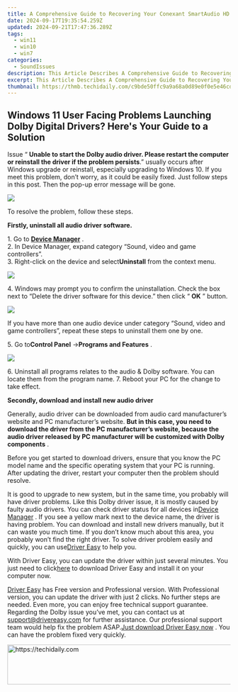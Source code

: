 ```yaml
---
title: A Comprehensive Guide to Recovering Your Conexant SmartAudio HD's Volume on Windows 11
date: 2024-09-17T19:35:54.259Z
updated: 2024-09-21T17:47:36.289Z
tags:
  - win11
  - win10
  - win7
categories:
  - SoundIssues
description: This Article Describes A Comprehensive Guide to Recovering Your Conexant SmartAudio HD's Volume on Windows 11
excerpt: This Article Describes A Comprehensive Guide to Recovering Your Conexant SmartAudio HD's Volume on Windows 11
thumbnail: https://thmb.techidaily.com/c9bde50ffc9a9a68a0d89e0f0e5e46cd2e144cb4ea5d9637c925f68f1f756db1.jpg
---
```


## Windows 11 User Facing Problems Launching Dolby Digital Drivers? Here's Your Guide to a Solution

Issue “ **Unable to start the Dolby audio driver. Please restart the computer or reinstall the driver if the problem persists**.” usually occurs after Windows upgrade or reinstall, especially upgrading to Windows 10\. If you meet this problem, don’t worry, as it could be easily fixed. Just follow steps in this post. Then the pop-up error message will be gone.  
  
![](https://images.drivereasy.com/wp-content/uploads/2016/07/img_57997056c52fb.png)
  
 To resolve the problem, follow these steps.  
  
**Firstly, uninstall all audio driver software.**
  
 1\. Go to **[Device Manager](https://tools.techidaily.com/drivereasy/download/)**  .  
 2\. In Device Manager, expand category “Sound, video and game controllers”.  
 3\. Right-click on the device and select**Uninstall** from the context menu.

![](https://images.drivereasy.com/wp-content/uploads/2016/07/img_579976b886c3f.png)

 4\.  Windows may prompt you to confirm the uninstallation. Check the box next to “Delete the driver software for this device.” then click “ **OK**  ” button.
  
![](https://images.drivereasy.com/wp-content/uploads/2016/07/img_5799771ad17f6.png)
  
 If you have more than one audio device under category “Sound, video and game controllers”, repeat these steps to uninstall them one by one.  
  
 5\. Go to**Control Panel** \->**Programs and Features** .  
  
![](https://images.drivereasy.com/wp-content/uploads/2016/07/img_57997925e13a3.png)
  
 6\. Uninstall all programs relates to the audio & Dolby software. You can locate them from the program name.
 7\. Reboot your PC for the change to take effect.  
  
**Secondly, download and install new audio driver**
  
 Generally, audio driver can be downloaded from audio card manufacturer’s website and PC manufacturer’s website. **But in this case, you need to download the driver from the PC manufacturer’s website, because the audio driver released by PC manufacturer will be customized with Dolby components** .
  
 Before you get started to download drivers, ensure that you know the PC model name and the specific operating system that your PC is running. After updating the driver, restart your computer then the problem should resolve.  
  
 It is good to upgrade to new system, but in the same time, you probably will have driver problems. Like this Dolby driver issue, it is mostly caused by faulty audio drivers. You can check driver status for all devices in[Device Manager](https://tools.techidaily.com/drivereasy/download/) . If you see a yellow mark next to the device name, the driver is having problem. You can download and install new drivers manually, but it can waste you much time. If you don’t know much about this area, you probably won’t find the right driver. To solve driver problem easily and quickly, you can use[Driver Easy](https://tools.techidaily.com/drivereasy/download/) to help you.
  
 With Driver Easy, you can update the driver within just several minutes. You just need to click[here](https://tools.techidaily.com/drivereasy/download/)  to download Driver Easy and install it on your computer now.
  
[Driver Easy](https://tools.techidaily.com/drivereasy/download/)  has Free version and Professional version. With Professional version, you can update the driver with just 2 clicks. No further steps are needed. Even more, you can enjoy free technical support guarantee. Regarding the Dolby issue you’ve met, you can contact us at <support@drivereasy.com> for further assistance. Our professional support team would help fix the problem ASAP.[Just download Driver Easy now](https://tools.techidaily.com/drivereasy/download/) . You can have the problem fixed very quickly.

<ins class="adsbygoogle"
     style="display:block"
     data-ad-format="autorelaxed"
     data-ad-client="ca-pub-7571918770474297"
     data-ad-slot="1223367746"></ins>

<ins class="adsbygoogle"
     style="display:block"
     data-ad-client="ca-pub-7571918770474297"
     data-ad-slot="8358498916"
     data-ad-format="auto"
     data-full-width-responsive="true"></ins>



<!-- affiliate ads begin -->
<a href="https://unicoeye.pxf.io/c/5597632/2134244/18498" target="_top" id="2134244">
  <img src="//a.impactradius-go.com/display-ad/18498-2134244" border="0" alt="https://techidaily.com" width="728" height="90"/>
</a>
<img height="0" width="0" src="https://unicoeye.pxf.io/i/5597632/2134244/18498" style="position:absolute;visibility:hidden;" border="0" />
<!-- affiliate ads end -->

